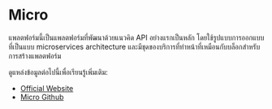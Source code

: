 # Micro

แพลตฟอร์มนี้เป็นแพลตฟอร์มที่พัฒนาด้วยแนวคิด API อย่างแรกเป็นหลัก โดยใช้รูปแบบการออกแบบที่เป็นแบบ microservices architecture และมีชุดของบริการที่ทำหน้าที่เหมือนกับบล็อกสำหรับการสร้างแพลตฟอร์ม

ดูแหล่งข้อมูลต่อไปนี้เพื่อเรียนรู้เพิ่มเติม:

- [Official Website](https://micro.dev/)
- [Micro Github](https://github.com/micro/micro)
